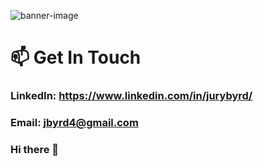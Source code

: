 ![banner-image](https://www.canva.com/design/DAE5ZSVzK_E/rppYuK2akrLZXNulNePfwQ/view?utm_content=DAE5ZSVzK_E&utm_campaign=designshare&utm_medium=link&utm_source=publishsharelink)

# 📫 Get In Touch
### LinkedIn: https://www.linkedin.com/in/jurybyrd/
### Email: jbyrd4@gmail.com





### Hi there 👋

<!--
**jbyrd4/jbyrd4** is a ✨ _special_ ✨ repository because its `README.md` (this file) appears on your GitHub profile.

Here are some ideas to get you started:

- 🔭 I’m currently working on ...
- 🌱 I’m currently learning ...
- 👯 I’m looking to collaborate on ...
- 🤔 I’m looking for help with ...
- 💬 Ask me about ...
- 📫 How to reach me: ...
- 😄 Pronouns: ...
- ⚡ Fun fact: ...
-->
